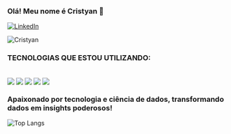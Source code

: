 ### Olá! Meu nome é Cristyan 👋

[![LinkedIn](https://img.shields.io/badge/LinkedIn-0077B5?style=for-the-badge&logo=linkedin&logoColor=white)](www.linkedin.com/in/cristyansilva)

![Cristyan](https://github-readme-stats.vercel.app/api?username=Cristyan2002&show_icons=true&theme=dark)


### TECNOLOGIAS QUE ESTOU UTILIZANDO:


<div style="display: inline_block"><br/>
    <img align="center" alt:"excel" src="https://img.shields.io/badge/Microsoft_Excel-217346?style=for-the-badge&logo=microsoft-excel&logoColor=white"/>
    <img align="center" alt:"SQL" src="https://img.shields.io/badge/Microsoft_SQL_Server-CC2927?style=for-the-badge&logo=microsoft-sql-server&logoColor=white"/>
    <img align="center" alt:"Python" src="https://img.shields.io/badge/Python-14354C?style=for-the-badge&logo=python&logoColor=white"/>
    <img align="center" alt:"Java" src="https://img.shields.io/badge/Java-ED8B00?style=for-the-badge&logo=openjdk&logoColor=white"/>
    <img align="center" alt:"R" src="https://img.shields.io/badge/R-276DC3?style=for-the-badge&logo=r&logoColor=white"/>


### Apaixonado por tecnologia e ciência de dados, transformando dados em insights poderosos!
![Top Langs](https://github-readme-stats.vercel.app/api/top-langs/?username=Cristyan2002&hide_progress=true)

</div>
